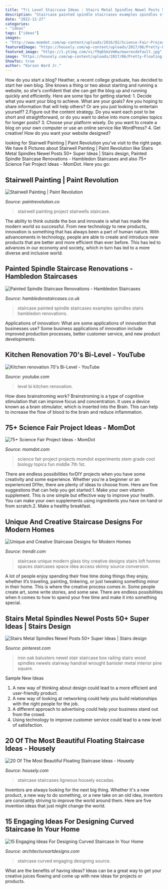 ```yaml
---
title: "Tri Level Staircase Ideas : Stairs Metal Spindles Newel Posts 50+ Super Ideas"
description: "Staircase painted spindle staircases examples spindles stairs hambledon renovations"
date: "2022-12-27"
categories:
- "ideas"
tags: ["ideas"]
images:
- "http://www.momdot.com/wp-content/uploads/2016/02/Science-Fair-Project-Ideas-38.jpg"
featuredImage: "https://housely.com/wp-content/uploads/2017/06/Pretty-Floating-Staircase-method-London-Contemporary-Staircase-Decorating-ideas-with-floating-staircase-open-stair-open-staircase-open-tread-staircase-staircase-lighting-staircases-stairs-stone.jpg"
featured_image: "https://i.ytimg.com/vi/f9q6SmzVmKw/maxresdefault.jpg"
image: "https://housely.com/wp-content/uploads/2017/06/Pretty-Floating-Staircase-method-London-Contemporary-Staircase-Decorating-ideas-with-floating-staircase-open-stair-open-staircase-open-tread-staircase-staircase-lighting-staircases-stairs-stone.jpg"
ShowToc: true
author: "Karson Ward Jr."
---
```



How do you start a blog?
Heather, a recent college graduate, has decided to start her own blog. She knows a thing or two about starting and running a website, so she's confident that she can get the blog up and running quickly and efficiently. Here are some tips for getting started: 1. Decide what you want your blog to achieve. What are your goals? Are you hoping to share information that will help others? Or are you just looking to entertain yourself? 2.Figure out the content strategy. Do you want each post to be short and straightforward, or do you want to delve into more complex topics for longer posts? 3. Choose your platform wisely. Do you want to create a blog on your own computer or use an online service like WordPress? 4. Get creative! How do you want your website designed?

	

		
looking for Stairwell Painting | Paint Revolution you've visit to the right page. We have 8 Pictures about Stairwell Painting | Paint Revolution like Stairs Metal Spindles Newel Posts 50+ Super Ideas | Stairs design, Painted Spindle Staircase Renovations - Hambledon Staircases and also 75+ Science Fair Project Ideas - MomDot. Here you go:
		
    
## Stairwell Painting | Paint Revolution

<img loading=lazy src="http://paintrevolution.co/wp-content/uploads/2017/01/stairwell-ideas-staircase-decorating-idea-staircase-contemporary-with-stairwell-ideas-d-armed-wall-sconces-stairwell-wall-painting-ideas.jpg" onerror="this.onerror=null;this.src='https://tse3.mm.bing.net/th?id=OIP.z7ddGfDbAW8-btOBeI9NWAHaLH&amp;pid=15.1';" alt="Stairwell Painting | Paint Revolution">

_Source: paintrevolution.co_

>stairwell painting project stairwells staircase. 

	

The ability to think outside the box and innovate is what has made the modern world so successful. From new technology to new products, innovation is something that has always been a part of human nature. With advancements in technology, people are able to create and introduce new products that are better and more efficient than ever before. This has led to advances in our economy and society, which in turn has led to a more diverse and inclusive world.

    
## Painted Spindle Staircase Renovations - Hambledon Staircases

<img loading=lazy src="https://hambledonstaircases.co.uk/wp-content/uploads/painted-spindle-staircase-design-35-hambledon-staircases.jpg" onerror="this.onerror=null;this.src='https://tse4.mm.bing.net/th?id=OIP.0bCZL_dq6_tjwmvpRYfw-QHaLH&amp;pid=15.1';" alt="Painted Spindle Staircase Renovations - Hambledon Staircases">

_Source: hambledonstaircases.co.uk_

>staircase painted spindle staircases examples spindles stairs hambledon renovations. 

	

Applications of innovation: What are some applications of innovation that businesses use?
Some business applications of innovation include improved production processes, better customer service, and new product developments.

    
## Kitchen Renovation 70&#039;s Bi-Level - YouTube

<img loading=lazy src="https://i.ytimg.com/vi/f9q6SmzVmKw/maxresdefault.jpg" onerror="this.onerror=null;this.src='https://tse2.mm.bing.net/th?id=OIP.qNhnjKJ014gQHhzuZ0nmNwHaEK&amp;pid=15.1';" alt="Kitchen renovation 70&#039;s Bi-Level - YouTube">

_Source: youtube.com_

>level bi kitchen renovation. 

	

How does brainstroming work?
Brainstroming is a type of cognitive stimulation that can improve focus and concentration. It uses a device known as a brain stimulator, which is inserted into the Brain. This can help to increase the flow of blood to the brain and reduce inflammation.

    
## 75+ Science Fair Project Ideas - MomDot

<img loading=lazy src="http://www.momdot.com/wp-content/uploads/2016/02/Science-Fair-Project-Ideas-38.jpg" onerror="this.onerror=null;this.src='https://tse3.mm.bing.net/th?id=OIP.-TyNjJ8egTAQ8IdZs9DE3gHaJ4&amp;pid=15.1';" alt="75+ Science Fair Project Ideas - MomDot">

_Source: momdot.com_

>science fair project projects momdot experiments stem grade cool biology topics fun middle 7th 1st. 

	

There are endless possibilities forDIY projects when you have some creativity and some experience. Whether you're a beginner or an experienced DIYer, there are plenty of ideas to choose from. Here are five suggestions that can help you get started:1. Make your own vitamin supplement. This is one simple but effective way to improve your health. You can make your own supplements using ingredients you have on hand or from scratch.2. Make a healthy breakfast.

    
## Unique And Creative Staircase Designs For Modern Homes

<img loading=lazy src="http://cdn.trendir.com/wp-content/uploads/old/archives/2015/10/11/unusual-unique-staircase-modern-home-glass-tiny.jpg" onerror="this.onerror=null;this.src='https://tse1.mm.bing.net/th?id=OIP.JOF5AgdqjByo8L5_19pZ_AHaKy&amp;pid=15.1';" alt="Unique and Creative Staircase Designs for Modern Homes">

_Source: trendir.com_

>staircase unique modern glass tiny creative designs stairs loft homes spaces staircases space idea access skinny source conversion. 

	

A lot of people enjoy spending their free time doing things they enjoy, whether it’s traveling, painting, tinkering, or just tweaking something minor in their home. This is where the creative process comes in. Some people create art, some write stories, and some sew. There are endless possibilities when it comes to how to spend your free time and make it into something special.

    
## Stairs Metal Spindles Newel Posts 50+ Super Ideas | Stairs Design

<img loading=lazy src="https://i.pinimg.com/736x/2b/10/de/2b10de311e44e816cb47de2561d22d9b.jpg" onerror="this.onerror=null;this.src='https://tse3.mm.bing.net/th?id=OIP.33z4-dDii7U_B0AYd9sMNwAAAA&amp;pid=15.1';" alt="Stairs Metal Spindles Newel Posts 50+ Super Ideas | Stairs design">

_Source: pinterest.com_

>iron oak balusters newel stair staircase box railing stairs wood spindles newels stairway handrail wrought banister metal interior pine square. 

	

Sample New Ideas
1. A new way of thinking about design could lead to a more efficient and user-friendly product.
2. A new way of looking at networking could help you build relationships with the right people for the job.
3. A different approach to advertising could help your business stand out from the crowd.
4. Using technology to improve customer service could lead to a new level of satisfaction.

    
## 20 Of The Most Beautiful Floating Staircase Ideas - Housely

<img loading=lazy src="https://housely.com/wp-content/uploads/2017/06/Pretty-Floating-Staircase-method-London-Contemporary-Staircase-Decorating-ideas-with-floating-staircase-open-stair-open-staircase-open-tread-staircase-staircase-lighting-staircases-stairs-stone.jpg" onerror="this.onerror=null;this.src='https://tse1.mm.bing.net/th?id=OIP.l0vh5vleW_pS6DbPpemsYQHaLH&amp;pid=15.1';" alt="20 Of The Most Beautiful Floating Staircase Ideas - Housely">

_Source: housely.com_

>staircase staircases ligneous housely escadas. 

	

Inventors are always looking for the next big thing. Whether it's a new product, a new way to do something, or a new take on an old idea, inventors are constantly striving to improve the world around them. Here are five invention ideas that just might change the world.

    
## 15 Engaging Ideas For Designing Curved Staircase In Your Home

<img loading=lazy src="https://www.architectureartdesigns.com/wp-content/uploads/2016/03/5-44.jpg" onerror="this.onerror=null;this.src='https://tse1.mm.bing.net/th?id=OIP.PRE9c0x16IPyOW4ADIz4XgAAAA&amp;pid=15.1';" alt="15 Engaging Ideas For Designing Curved Staircase In Your Home">

_Source: architectureartdesigns.com_

>staircase curved engaging designing source. 

	

What are the benefits of having ideas?
Ideas can be a great way to get your creative juices flowing and come up with new ideas for projects or products.

